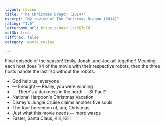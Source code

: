 ```yaml
---
layout: review
title: "The Christmas Dragon (2014)"
excerpt: "My review of The Christmas Dragon (2014)"
rating: "1.0"
letterboxd_url: https://boxd.it/6K7nFH
mst3k: true
rifftrax: false
category: movie_review

---
```


Final episode of the season! Emily, Jonah, and Joel all together! Meaning, each host does 1/4 of the movie with their respective robots, then the three hosts handle the last 1/4 without the robots.

* God help us, everyone
* — Enough! — Really, you were winning
* — There's a darkness in the north — St Paul?
* National Harpoon's Christmas Vacation
* Disney's Jungle Cruise claims another five souls
* The four horsemen of, um, Christmas
* Just what this movie needs — more wasps
* Faster, Santa Claus, Kill, Kill!